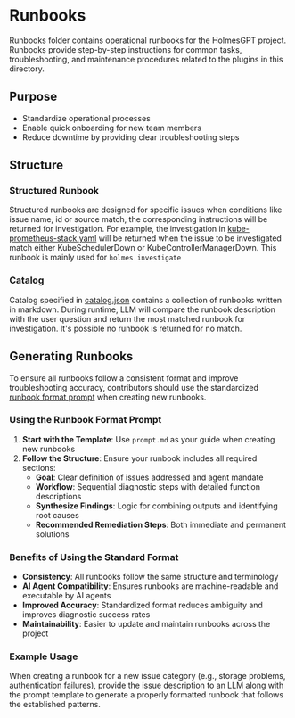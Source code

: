 # Runbooks

Runbooks folder contains operational runbooks for the HolmesGPT project. Runbooks provide step-by-step instructions for common tasks, troubleshooting, and maintenance procedures related to the plugins in this directory.

## Purpose

- Standardize operational processes
- Enable quick onboarding for new team members
- Reduce downtime by providing clear troubleshooting steps

## Structure

### Structured Runbook

Structured runbooks are designed for specific issues when conditions like issue name, id or source match, the corresponding instructions will be returned for investigation.
For example, the investigation in [kube-prometheus-stack.yaml](kube-prometheus-stack.yaml) will be returned when the issue to be investigated match either KubeSchedulerDown or KubeControllerManagerDown.
This runbook is mainly used for `holmes investigate`

### Catalog

Catalog specified in [catalog.json](catalog.json) contains a collection of runbooks written in markdown.
During runtime, LLM will compare the runbook description with the user question and return the most matched runbook for investigation. It's possible no runbook is returned for no match.

## Generating Runbooks

To ensure all runbooks follow a consistent format and improve troubleshooting accuracy, contributors should use the standardized [runbook format prompt](runbook-format.prompt.md) when creating new runbooks.

### Using the Runbook Format Prompt

1. **Start with the Template**: Use `prompt.md` as your guide when creating new runbooks
2. **Follow the Structure**: Ensure your runbook includes all required sections:
   - **Goal**: Clear definition of issues addressed and agent mandate
   - **Workflow**: Sequential diagnostic steps with detailed function descriptions
   - **Synthesize Findings**: Logic for combining outputs and identifying root causes
   - **Recommended Remediation Steps**: Both immediate and permanent solutions

### Benefits of Using the Standard Format

- **Consistency**: All runbooks follow the same structure and terminology
- **AI Agent Compatibility**: Ensures runbooks are machine-readable and executable by AI agents
- **Improved Accuracy**: Standardized format reduces ambiguity and improves diagnostic success rates
- **Maintainability**: Easier to update and maintain runbooks across the project

### Example Usage

When creating a runbook for a new issue category (e.g., storage problems, authentication failures), provide the issue description to an LLM along with the prompt template to generate a properly formatted runbook that follows the established patterns.
